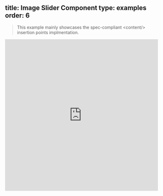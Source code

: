 title: Image Slider Component
type: examples
order: 6
---

> This example mainly showcases the spec-compliant &lt;content/&gt; insertion points implmentation.

<iframe width="100%" height="500" src="http://jsfiddle.net/yyx990803/zFK6b/embedded/result,html,js,css" allowfullscreen="allowfullscreen" frameborder="0"></iframe>